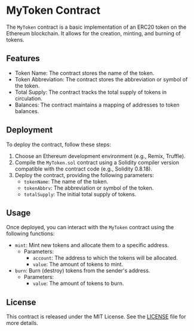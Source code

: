 # MyToken Contract

The `MyToken` contract is a basic implementation of an ERC20 token on the Ethereum blockchain. It allows for the creation, minting, and burning of tokens.

## Features

- Token Name: The contract stores the name of the token.
- Token Abbreviation: The contract stores the abbreviation or symbol of the token.
- Total Supply: The contract tracks the total supply of tokens in circulation.
- Balances: The contract maintains a mapping of addresses to token balances.

## Deployment

To deploy the contract, follow these steps:

1. Choose an Ethereum development environment (e.g., Remix, Truffle).
2. Compile the `MyToken.sol` contract using a Solidity compiler version compatible with the contract code (e.g., Solidity 0.8.18).
3. Deploy the contract, providing the following parameters:
   - `tokenName`: The name of the token.
   - `tokenAbbrv`: The abbreviation or symbol of the token.
   - `totalSupply`: The initial total supply of tokens.

## Usage

Once deployed, you can interact with the `MyToken` contract using the following functions:

- `mint`: Mint new tokens and allocate them to a specific address.
  - Parameters:
    - `account`: The address to which the tokens will be allocated.
    - `value`: The amount of tokens to mint.
- `burn`: Burn (destroy) tokens from the sender's address.
  - Parameters:
    - `value`: The amount of tokens to burn.

## License

This contract is released under the MIT License. See the [LICENSE](LICENSE) file for more details.

